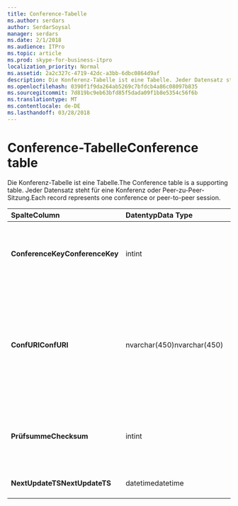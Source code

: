 ```yaml
---
title: Conference-Tabelle
ms.author: serdars
author: SerdarSoysal
manager: serdars
ms.date: 2/1/2018
ms.audience: ITPro
ms.topic: article
ms.prod: skype-for-business-itpro
localization_priority: Normal
ms.assetid: 2a2c327c-4719-42dc-a3bb-6dbc0864d9af
description: Die Konferenz-Tabelle ist eine Tabelle. Jeder Datensatz steht für eine Konferenz oder Peer-zu-Peer-Sitzung.
ms.openlocfilehash: 0390f1f9da264ab5269c7bfdcb4a86c08097b835
ms.sourcegitcommit: 7d819bc9eb63bfd85f5dada09f1b8e5354c56f6b
ms.translationtype: MT
ms.contentlocale: de-DE
ms.lasthandoff: 03/28/2018
---
```

# <a name="conference-table"></a><span data-ttu-id="50448-104">Conference-Tabelle</span><span class="sxs-lookup"><span data-stu-id="50448-104">Conference table</span></span>
 
<span data-ttu-id="50448-105">Die Konferenz-Tabelle ist eine Tabelle.</span><span class="sxs-lookup"><span data-stu-id="50448-105">The Conference table is a supporting table.</span></span> <span data-ttu-id="50448-106">Jeder Datensatz steht für eine Konferenz oder Peer-zu-Peer-Sitzung.</span><span class="sxs-lookup"><span data-stu-id="50448-106">Each record represents one conference or peer-to-peer session.</span></span>
  
|<span data-ttu-id="50448-107">**Spalte**</span><span class="sxs-lookup"><span data-stu-id="50448-107">**Column**</span></span>|<span data-ttu-id="50448-108">**Datentyp**</span><span class="sxs-lookup"><span data-stu-id="50448-108">**Data Type**</span></span>|<span data-ttu-id="50448-109">**Schlüssel/Index**</span><span class="sxs-lookup"><span data-stu-id="50448-109">**Key/Index**</span></span>|<span data-ttu-id="50448-110">**Details**</span><span class="sxs-lookup"><span data-stu-id="50448-110">**Details**</span></span>|
|:-----|:-----|:-----|:-----|
|<span data-ttu-id="50448-111">**ConferenceKey**</span><span class="sxs-lookup"><span data-stu-id="50448-111">**ConferenceKey**</span></span> <br/> |<span data-ttu-id="50448-112">int</span><span class="sxs-lookup"><span data-stu-id="50448-112">int</span></span>  <br/> |<span data-ttu-id="50448-113">Primary</span><span class="sxs-lookup"><span data-stu-id="50448-113">Primary</span></span>  <br/> |<span data-ttu-id="50448-114">Eindeutige Zahl, die diesen konferenzdatensatz identifiziert.</span><span class="sxs-lookup"><span data-stu-id="50448-114">Unique number identifying this conference record.</span></span>  <br/> |
|<span data-ttu-id="50448-115">**ConfURI**</span><span class="sxs-lookup"><span data-stu-id="50448-115">**ConfURI**</span></span> <br/> |<span data-ttu-id="50448-116">nvarchar(450)</span><span class="sxs-lookup"><span data-stu-id="50448-116">nvarchar(450)</span></span>  <br/> |<span data-ttu-id="50448-117">eindeutige</span><span class="sxs-lookup"><span data-stu-id="50448-117">unique</span></span>  <br/> |<span data-ttu-id="50448-118">Konferenz-URI ist dies eine Konferenz ist, oder Dialogkennung, wenn dieser ist eine Peer-zu-Peer-Sitzung.</span><span class="sxs-lookup"><span data-stu-id="50448-118">Conference URI if this is a conference, or DialogID if this is a peer-to-peer session.</span></span>  <br/> |
|<span data-ttu-id="50448-119">**Prüfsumme**</span><span class="sxs-lookup"><span data-stu-id="50448-119">**Checksum**</span></span> <br/> |<span data-ttu-id="50448-120">int</span><span class="sxs-lookup"><span data-stu-id="50448-120">int</span></span>  <br/> |<span data-ttu-id="50448-121">Index</span><span class="sxs-lookup"><span data-stu-id="50448-121">index</span></span>  <br/> |<span data-ttu-id="50448-122">Prüfsumme der Konferenz-URI.</span><span class="sxs-lookup"><span data-stu-id="50448-122">Checksum of the conference URI.</span></span> <span data-ttu-id="50448-123">Intern wird verwendet.</span><span class="sxs-lookup"><span data-stu-id="50448-123">This is used internally.</span></span>  <br/> |
|<span data-ttu-id="50448-124">**NextUpdateTS**</span><span class="sxs-lookup"><span data-stu-id="50448-124">**NextUpdateTS**</span></span> <br/> |<span data-ttu-id="50448-125">datetime</span><span class="sxs-lookup"><span data-stu-id="50448-125">datetime</span></span>  <br/> ||<span data-ttu-id="50448-126">Nur zur internen Verwendung.</span><span class="sxs-lookup"><span data-stu-id="50448-126">For internal use only.</span></span>  <br/> |
   

